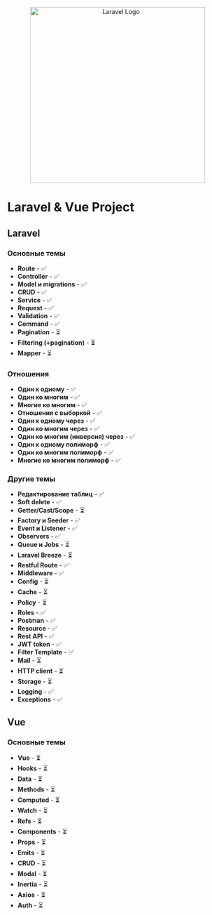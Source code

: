 <p align="center"><a href="https://laravel.com" target="_blank"><img src="https://raw.githubusercontent.com/laravel/art/master/logo-lockup/5%20SVG/2%20CMYK/1%20Full%20Color/laravel-logolockup-cmyk-red.svg" width="400" alt="Laravel Logo"></a></p>

# Laravel & Vue Project

## Laravel

### Основные темы

- **Route** - ✅
- **Controller** - ✅
- **Model и migrations** - ✅
- **CRUD** - ✅
- **Service** - ✅
- **Request** - ✅
- **Validation** - ✅
- **Command** - ✅
- **Pagination** - ⏳
- **Filtering (+pagination)** - ⏳
- **Mapper** - ⏳

### Отношения

- **Один к одному** - ✅
- **Один ко многим** - ✅
- **Многие ко многим** - ✅
- **Отношения с выборкой** - ✅
- **Один к одному через** - ✅
- **Один ко многим через** - ✅
- **Один ко многим (инверсия) через** - ✅
- **Один к одному полиморф** - ✅
- **Один ко многим полиморф** - ✅
- **Многие ко многим полиморф** - ✅

### Другие темы

- **Редактирование таблиц** - ✅
- **Soft delete** - ✅
- **Getter/Cast/Scope** - ⏳
- **Factory и Seeder** - ✅
- **Event и Listener** - ✅
- **Observers** - ✅
- **Queue и Jobs** - ⏳
- **Laravel Breeze** - ⏳
- **Restful Route** - ✅
- **Middleware** - ✅
- **Config** - ⏳
- **Cache** - ⏳
- **Policy** - ⏳
- **Roles** - ✅
- **Postman** - ✅
- **Resource** - ✅
- **Rest API** - ✅
- **JWT token** - ✅
- **Filter Template** - ✅
- **Mail** - ⏳
- **HTTP client** - ⏳
- **Storage** - ⏳
- **Logging** - ✅
- **Exceptions** - ✅

## Vue

### Основные темы

- **Vue** - ⏳
- **Hooks** - ⏳
- **Data** - ⏳
- **Methods** - ⏳
- **Computed** - ⏳
- **Watch** - ⏳
- **Refs** - ⏳
- **Components** - ⏳
- **Props** - ⏳
- **Emits** - ⏳
- **CRUD** - ⏳
- **Modal** - ⏳
- **Inertia** - ⏳
- **Axios** - ⏳
- **Auth** - ⏳
